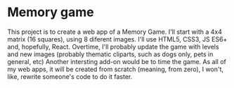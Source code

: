 # Memory game

This project is to create a web app of a Memory Game. I'll start with a 4x4 matrix (16 squares), using 8 diferent images.
I'll use HTML5, CSS3, JS ES6+ and, hopefully, React. 
Overtime, I'll probably update the game with levels and new images (probably thematic cliparts, such as dogs only, pets in general, etc)
Another intersting add-on would be to time the game.
As all of my web apps, it will be created from scratch (meaning, from zero), I won't, like, rewrite someone's code to do it faster.
